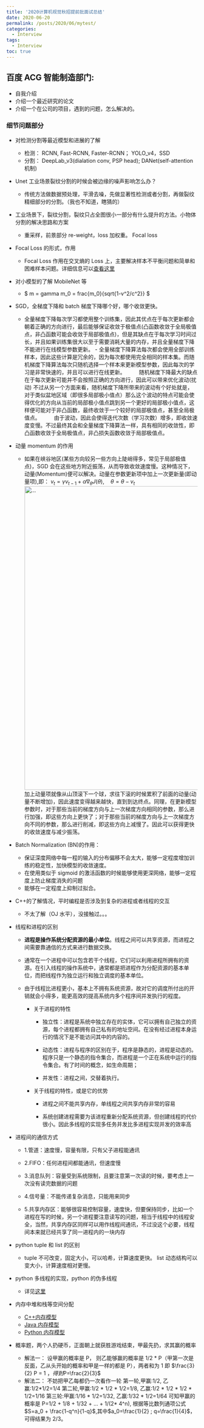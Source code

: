 ```yaml
---
title: '2020计算机视觉秋招提前批面试总结'
date: 2020-06-20
permalink: /posts/2020/06/mytest/
categories:
  - Interview
tags:
  - Interview
toc: true
---
```


## 百度 ACG 智能制造部门:

- 自我介绍
- 介绍一个最近研究的论文
- 介绍一个在公司的项目，遇到的问题，怎么解决的。

### 细节问题部分

- 对检测分割等最近模型和进展的了解

  - 检测： RCNN, Fast-RCNN, Faster-RCNN； YOLO_v4，SSD
  - 分割： DeepLab_v3(dialation conv, PSP head); DANet(self-attention 机制)

- Unet 工业场景裂纹分割的时候会被边缘的噪声影响怎么办？

  - 传统方法做数据预处理，平滑去噪，先做显著性检测或者分割，再做裂纹精细部分的分割。（我也不知道，瞎猜的）

- 工业场景下，裂纹分割，裂纹只占全图很小一部分有什么提升的方法。小物体分割的解决思路和方案

  - 重采样，前景部分 re-weight，loss 加权重。 Focal loss

- Focal Loss 的形式，作用
  - Focal Loss 作用在交叉熵的 Loss 上，主要解决样本不平衡问题和简单和困难样本问题。详细信息可以[查看这里](https://www.cnblogs.com/king-lps/p/9497836.html)

* 对小模型的了解 MobileNet 等

  - $ m = gamma m_0 = frac{m_0}{sqrt{1-v^2/c^2}} $

* SGD，全梯度下降和 batch 梯度下降哪个好，哪个收敛更快。

  - 全量梯度下降每次学习都使用整个训练集，因此其优点在于每次更新都会朝着正确的方向进行，最后能够保证收敛于极值点(凸函数收敛于全局极值点，非凸函数可能会收敛于局部极值点)，但是其缺点在于每次学习时间过长，并且如果训练集很大以至于需要消耗大量的内存，并且全量梯度下降不能进行在线模型参数更新。 - 全量梯度下降算法每次都会使用全部训练样本，因此这些计算是冗余的，因为每次都使用完全相同的样本集。而随机梯度下降算法每次只随机选择一个样本来更新模型参数，因此每次的学习是非常快速的，并且可以进行在线更新。 　　
    随机梯度下降最大的缺点在于每次更新可能并不会按照正确的方向进行，因此可以带来优化波动(扰动)
    不过从另一个方面来看，随机梯度下降所带来的波动有个好处就是，对于类似盆地区域（即很多局部极小值点）那么这个波动的特点可能会使得优化的方向从当前的局部极小值点跳到另一个更好的局部极小值点，这样便可能对于非凸函数，最终收敛于一个较好的局部极值点，甚至全局极值点。
       由于波动，因此会使得迭代次数（学习次数）增多，即收敛速度变慢。不过最终其会和全量梯度下降算法一样，具有相同的收敛性，即凸函数收敛于全局极值点，非凸损失函数收敛于局部极值点。

* 动量 momentum 的作用
  - 如果在峡谷地区(某些方向较另一些方向上陡峭得多，常见于局部极值点)，SGD 会在这些地方附近振荡，从而导致收敛速度慢。这种情况下，动量(Momentum)便可以解决。动量在参数更新项中加上一次更新量(即动量项),即： $v_t = \gamma v_{t-1} + \alpha \nabla_{\theta} J(\theta), \quad \theta=\theta- v_t$
    <br />
    <img align="center" width="800" src="{{ site.url }}/images/posts/1.png" alt="...">
    <br />
    加上动量项就像从山顶滚下一个球，求往下滚的时候累积了前面的动量(动量不断增加)，因此速度变得越来越快，直到到达终点。同理，在更新模型参数时，对于那些当前的梯度方向与上一次梯度方向相同的参数，那么进行加强，即这些方向上更快了；对于那些当前的梯度方向与上一次梯度方向不同的参数，那么进行削减，即这些方向上减慢了。因此可以获得更快的收敛速度与减少振荡。

- Batch Normalization (BN)的作用：

  - 保证深度网络中每一程的输入的分布偏移不会太大，能够一定程度增加训练的稳定性，加快模型的收敛速度。
  - 在使用类似于 sigmoid 的激活函数的时候能够使用更深网络，能够一定程度上防止梯度消失的问题
  - 能够在一定程度上抑制过拟合。

* C++的了解情况，平时编程是否涉及到复杂的进程或者线程的交互

  - 不太了解（OJ 水平），没接触过。。。

* 线程和进程的区别

  - **进程是操作系统分配资源的最小单位**。线程之间可以共享资源，而进程之间需要靠通信的方式来进行数据交换。
  - 通常在一个进程中可以包含若干个线程，它们可以利用进程所拥有的资源。在引入线程的操作系统中，通常都是把进程作为分配资源的基本单位，而把线程作为独立运行和独立调度的基本单位。
  - 由于线程比进程更小，基本上不拥有系统资源，故对它的调度所付出的开销就会小得多，能更高效的提高系统内多个程序间并发执行的程度。

    - 关于进程的特性

      - 独立性：进程是系统中独立存在的实体，它可以拥有自己独立的资源，每个进程都拥有自己私有的地址空间。在没有经过进程本身运行的情况下是不能访问其中的内容的。

      - 动态性：进程与程序的区别在于，程序是静态的，进程是动态的。程序只是一个静态的指令集合，而进程是一个正在系统中运行的指令集合。有了时间的概念，如生命周期；

      - 并发性：进程之间，交替着执行。


    - 关于线程的特性，或是它的优势

        - 进程之间不能共享内存，单线程之间共享内存非常的容易

        - 系统创建进程需要为该进程重新分配系统资源，但创建线程的代价很小。因此多线程的实现多任务并发比多进程实现并发的效率高

- 进程间的通信方式

  - 1.管道：速度慢，容量有限，只有父子进程能通讯

  - 2.FIFO：任何进程间都能通讯，但速度慢

  - 3.消息队列：容量受到系统限制，且要注意第一次读的时候，要考虑上一次没有读完数据的问题

  - 4.信号量：不能传递复杂消息，只能用来同步

  - 5.共享内存区：能够很容易控制容量，速度快，但要保持同步，比如一个进程在写的时候，另一个进程要注意读写的问题，相当于线程中的线程安全，当然，共享内存区同样可以用作线程间通讯，不过没这个必要，线程间本来就已经共享了同一进程内的一块内存

* python tuple 和 list 的区别

  - tuple 不可改变，固定大小，可以哈希，计算速度更快。 list 动态结构可以变大小，计算速度相对更慢。

* python 多线程的实现，python 的伪多线程

  - 详见[这里](https://blog.csdn.net/melon0014/article/details/90372172)

* 内存中堆和栈等空间分配
  - [C++内存模型](https://www.cnblogs.com/renxs/archive/2012/01/18/2325352.html)
  - [Java 内存模型](https://www.cnblogs.com/YJK923/p/10478716.html)
  - [Python 内存模型](https://www.cnblogs.com/goldsunshine/p/11502468.html)

- 概率题，两个人扔硬币，正面朝上就获胜游戏结束，甲最先扔，求其赢的概率

  - 解法一： 设甲赢的概率是 P， 则乙能够赢的概率是 1/2 \* P（甲第一次是反面，乙从头开始的概率和甲是一样的都是 P），两者和为 1 即 $\frac{3}{2} P = 1 $，得到$P=\frac{2}{3}$
  - 解法二：
    不妨把甲乙每都仍一次看作一轮
    第一轮,甲赢:1/2,                 乙赢:1/2*1/2=1/4
    第二轮,甲赢:1/2 * 1/2 * 1/2=1/8, 乙赢:1/2 * 1/2 * 1/2 * 1/2=1/16
    第三轮:甲赢:1/16 * 1/2=1/32,     乙赢:1/32 * 1/2=1/64
    可知甲赢的概率是 P=1/2 + 1/8 + 1/32 + ... + 1/(2\* 4^n), 根据等比数列通项公式$S=a_0 + \frac{1-q^n}{1-q}$,其中$a_0=\frac{1}{2} ; q=\frac{1}{4}$，可得结果为 2/3。
